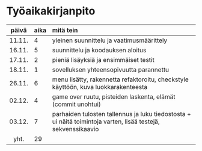 # Työaikakirjanpito

| päivä  | aika | mitä tein  |
| :----: |:-----| :-----|
| 11.11. | 4    | yleinen suunnittelu ja vaatimusmäärittely |
| 16.11. | 5    | suunnittelu ja koodauksen aloitus |
| 17.11. | 2    | pieniä lisäyksiä ja ensimmäiset testit |
| 18.11. | 1    | sovelluksen yhteensopivuutta parannettu |
| 26.11. | 6    | menu lisätty, rakennetta refaktoroitu, checkstyle käyttöön, kuva luokkarakenteesta |
| 02.12. | 4    | game over ruutu, pisteiden laskenta, elämät (commit unohtui) |
| 03.12. | 7    | parhaiden tulosten tallennus ja luku tiedostosta + ui näitä toimintoja varten, lisää testejä, sekvenssikaavio |
| yht.   | 29   | | 
